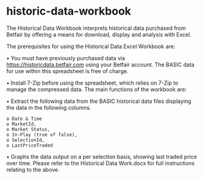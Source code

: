 # historic-data-workbook

The Historical Data Workbook interprets historical data purchased from Betfair by offering a means for download, display and analysis with Excel.

The prerequisites for using the Historical Data Excel Workbook are:

• You must have previously purchased data via https://historicdata.betfair.com using your Betfair account.  The BASIC data for use within this spreadsheet is free of charge.

• Install 7-Zip before using the spreadsheet, which relies on 7-Zip to manage the compressed data. 
The main functions of the workbook are:

• Extract the following data from the BASIC historical data files displaying the data in the following columns.

    o Date & Time
    o MarketId,
    o Market Status, 
    o In-Play (true of false), 
    o SelectionId, 
    o LastPriceTraded

• Graphs the data output on a per selection basis, showing last traded price over time.
Please refer to the Historical Data Work.docx for full instructions relating to the above.
